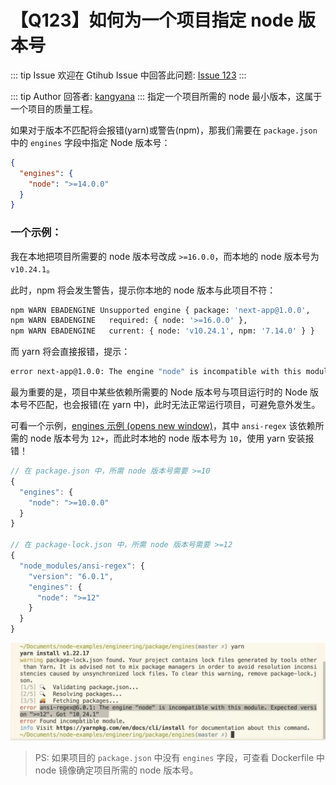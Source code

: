 # 【Q123】如何为一个项目指定 node 版本号


::: tip Issue
欢迎在 Gtihub Issue 中回答此问题: [Issue 123](https://github.com/kangyana/daily-question/issues/123)
:::

::: tip Author
回答者: [kangyana](https://github.com/kangyana)
:::
指定一个项目所需的 node 最小版本，这属于一个项目的质量工程。

如果对于版本不匹配将会报错(yarn)或警告(npm)，那我们需要在 `package.json` 中的 `engines` 字段中指定 Node 版本号：
```json
{
  "engines": {
    "node": ">=14.0.0"
  }
}
```

### 一个示例：

我在本地把项目所需要的 node 版本号改成 `>=16.0.0`，而本地的 node 版本号为 `v10.24.1`。

此时，npm 将会发生警告，提示你本地的 node 版本与此项目不符：
```bash
npm WARN EBADENGINE Unsupported engine { package: 'next-app@1.0.0',
npm WARN EBADENGINE   required: { node: '>=16.0.0' },
npm WARN EBADENGINE   current: { node: 'v10.24.1', npm: '7.14.0' } }
```

而 yarn 将会直接报错，提示：
```bash
error next-app@1.0.0: The engine "node" is incompatible with this module. Expected version ">=16.0.0". Got "10.24.1"
```

最为重要的是，项目中某些依赖所需要的 Node 版本号与项目运行时的 Node 版本号不匹配，也会报错(在 yarn 中)，此时无法正常运行项目，可避免意外发生。

可看一个示例，[engines 示例 (opens new window)](https://github.com/shfshanyue/node-examples/tree/master/engineering/package/engines)，其中 `ansi-regex` 该依赖所需的 node 版本号为 `12+`，而此时本地的 node 版本号为 `10`，使用 yarn 安装报错！
```javascript
// 在 package.json 中，所需 node 版本号需要 >=10
{
  "engines": {
    "node": ">=10.0.0"
  }
}

// 在 package-lock.json 中，所需 node 版本号需要 >=12
{
  "node_modules/ansi-regex": {
    "version": "6.0.1",
    "engines": {
      "node": ">=12"
    }
  }
}
```

![Alt](https://raw.githubusercontent.com/shfshanyue/assets/master/2021-12-25/clipboard-2084.d06897.webp)

> PS: 如果项目的 `package.json` 中没有 `engines` 字段，可查看 Dockerfile 中 node 镜像确定项目所需的 node 版本号。
